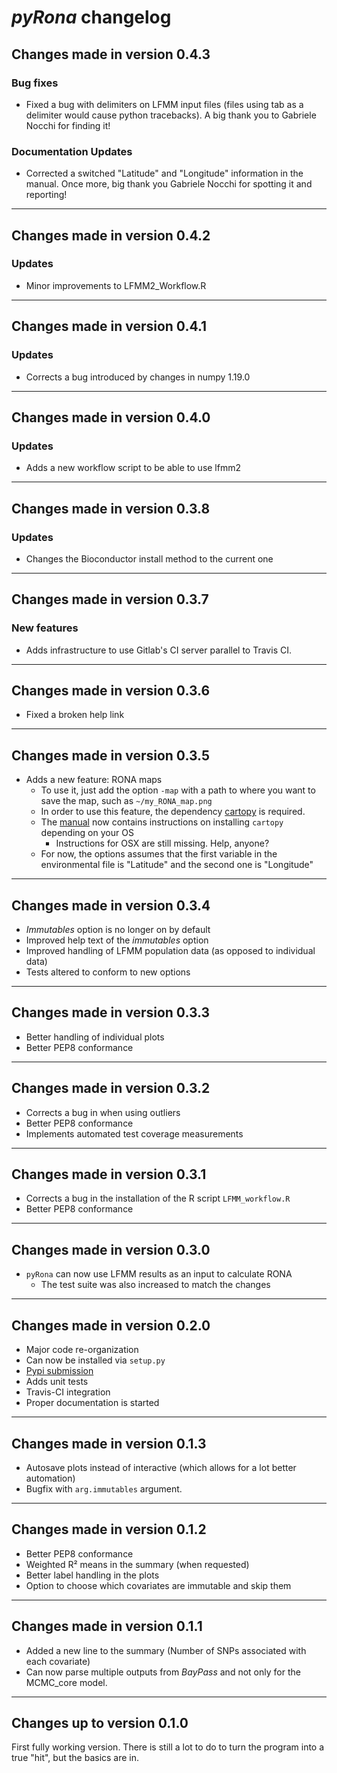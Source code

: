 # *pyRona* changelog

## Changes made in version 0.4.3

### Bug fixes
* Fixed a bug with delimiters on LFMM input files (files using tab as a delimiter would cause python tracebacks). A big thank you to Gabriele Nocchi for finding it!

### Documentation Updates
* Corrected a switched "Latitude" and "Longitude" information in the manual. Once more, big thank you Gabriele Nocchi for spotting it and reporting!

---

## Changes made in version 0.4.2

### Updates
* Minor improvements to LFMM2_Workflow.R

---

## Changes made in version 0.4.1

### Updates
* Corrects a bug introduced by changes in numpy 1.19.0

---

## Changes made in version 0.4.0

### Updates
* Adds a new workflow script to be able to use lfmm2

---

## Changes made in version 0.3.8

### Updates
* Changes the Bioconductor install method to the current one

---

## Changes made in version 0.3.7

### New features
* Adds infrastructure to use Gitlab's CI server parallel to Travis CI.

---

## Changes made in version 0.3.6

* Fixed a broken help link

---

## Changes made in version 0.3.5

* Adds a new feature: RONA maps
    * To use it, just add the option `-map` with a path to where you want to save the map, such as `~/my_RONA_map.png`
    * In order to use this feature, the dependency [cartopy](http://scitools.org.uk/cartopy/) is required.
    * The [manual](http://pyrona.readthedocs.io/en/latest/install/) now contains instructions on installing `cartopy` depending on your OS
        * Instructions for OSX are still missing. Help, anyone?
    * For now, the options assumes that the first variable in the environmental file is "Latitude" and the second one is "Longitude"

---

## Changes made in version 0.3.4

* *Immutables* option is no longer on by default
* Improved help text of the *immutables* option
* Improved handling of LFMM population data (as opposed to individual data)
* Tests altered to conform to new options

---

## Changes made in version 0.3.3

* Better handling of individual plots
* Better PEP8 conformance

---

## Changes made in version 0.3.2

* Corrects a bug in when using outliers
* Better PEP8 conformance
* Implements automated test coverage measurements

---

## Changes made in version 0.3.1

* Corrects a bug in the installation of the R script `LFMM_workflow.R`
* Better PEP8 conformance

---

## Changes made in version 0.3.0

* `pyRona` can now use LFMM results as an input to calculate RONA
    * The test suite was also increased to match the changes

---

## Changes made in version 0.2.0

* Major code re-organization
* Can now be installed via `setup.py`
* [Pypi submission](https://pypi.python.org/pypi/pyRona/)
* Adds unit tests
* Travis-CI integration
* Proper documentation is started

---

## Changes made in version 0.1.3

* Autosave plots instead of interactive (which allows for a lot better automation)
* Bugfix with `arg.immutables` argument.

---

## Changes made in version 0.1.2

* Better PEP8 conformance
* Weighted R² means in the summary (when requested)
* Better label handling in the plots
* Option to choose which covariates are immutable and skip them

---

## Changes made in version 0.1.1

* Added a new line to the summary (Number of SNPs associated with each covariate)
* Can now parse multiple outputs from *BayPass* and not only for the MCMC_core model.

---

## Changes up to version 0.1.0

First fully working version.
There is still a lot to do to turn the program into a true "hit", but the basics are in.
